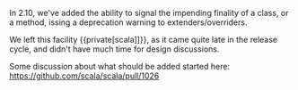In 2.10, we've added the ability to signal the impending finality of a class, or a method, issing a deprecation warning to extenders/overriders.

We left this facility {{private[scala]]}}, as it came quite late in the release cycle, and didn't have much time for design discussions.

Some discussion about what should be added started here: https://github.com/scala/scala/pull/1026
